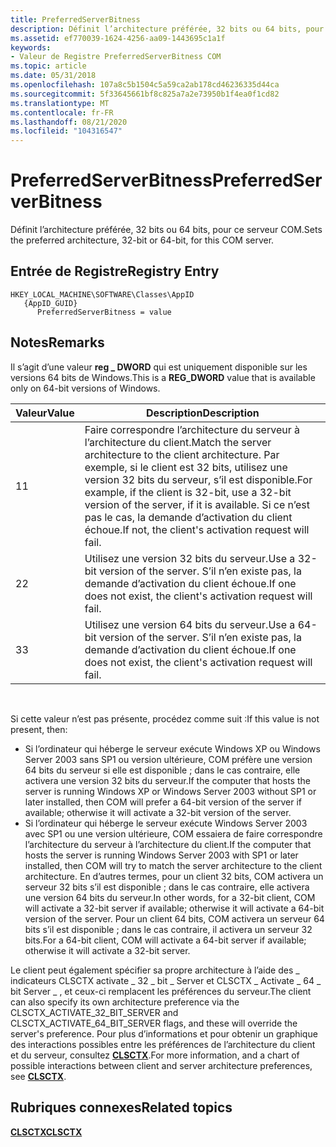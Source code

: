 ```yaml
---
title: PreferredServerBitness
description: Définit l’architecture préférée, 32 bits ou 64 bits, pour ce serveur COM.
ms.assetid: ef770039-1624-4256-aa09-1443695c1a1f
keywords:
- Valeur de Registre PreferredServerBitness COM
ms.topic: article
ms.date: 05/31/2018
ms.openlocfilehash: 107a8c5b1504c5a59ca2ab178cd46236335d44ca
ms.sourcegitcommit: 5f33645661bf8c825a7a2e73950b1f4ea0f1cd82
ms.translationtype: MT
ms.contentlocale: fr-FR
ms.lasthandoff: 08/21/2020
ms.locfileid: "104316547"
---
```

# <a name="preferredserverbitness"></a><span data-ttu-id="35ae3-104">PreferredServerBitness</span><span class="sxs-lookup"><span data-stu-id="35ae3-104">PreferredServerBitness</span></span>

<span data-ttu-id="35ae3-105">Définit l’architecture préférée, 32 bits ou 64 bits, pour ce serveur COM.</span><span class="sxs-lookup"><span data-stu-id="35ae3-105">Sets the preferred architecture, 32-bit or 64-bit, for this COM server.</span></span>

## <a name="registry-entry"></a><span data-ttu-id="35ae3-106">Entrée de Registre</span><span class="sxs-lookup"><span data-stu-id="35ae3-106">Registry Entry</span></span>

```
HKEY_LOCAL_MACHINE\SOFTWARE\Classes\AppID
   {AppID_GUID}
      PreferredServerBitness = value
```

## <a name="remarks"></a><span data-ttu-id="35ae3-107">Notes</span><span class="sxs-lookup"><span data-stu-id="35ae3-107">Remarks</span></span>

<span data-ttu-id="35ae3-108">Il s’agit d’une valeur **reg \_ DWORD** qui est uniquement disponible sur les versions 64 bits de Windows.</span><span class="sxs-lookup"><span data-stu-id="35ae3-108">This is a **REG\_DWORD** value that is available only on 64-bit versions of Windows.</span></span>



| <span data-ttu-id="35ae3-109">Valeur</span><span class="sxs-lookup"><span data-stu-id="35ae3-109">Value</span></span> | <span data-ttu-id="35ae3-110">Description</span><span class="sxs-lookup"><span data-stu-id="35ae3-110">Description</span></span>                                                                                                                                                                                                |
|-------|------------------------------------------------------------------------------------------------------------------------------------------------------------------------------------------------------------|
| <span data-ttu-id="35ae3-111">1</span><span class="sxs-lookup"><span data-stu-id="35ae3-111">1</span></span>     | <span data-ttu-id="35ae3-112">Faire correspondre l’architecture du serveur à l’architecture du client.</span><span class="sxs-lookup"><span data-stu-id="35ae3-112">Match the server architecture to the client architecture.</span></span> <span data-ttu-id="35ae3-113">Par exemple, si le client est 32 bits, utilisez une version 32 bits du serveur, s’il est disponible.</span><span class="sxs-lookup"><span data-stu-id="35ae3-113">For example, if the client is 32-bit, use a 32-bit version of the server, if it is available.</span></span> <span data-ttu-id="35ae3-114">Si ce n’est pas le cas, la demande d’activation du client échoue.</span><span class="sxs-lookup"><span data-stu-id="35ae3-114">If not, the client's activation request will fail.</span></span> |
| <span data-ttu-id="35ae3-115">2</span><span class="sxs-lookup"><span data-stu-id="35ae3-115">2</span></span>     | <span data-ttu-id="35ae3-116">Utilisez une version 32 bits du serveur.</span><span class="sxs-lookup"><span data-stu-id="35ae3-116">Use a 32-bit version of the server.</span></span> <span data-ttu-id="35ae3-117">S’il n’en existe pas, la demande d’activation du client échoue.</span><span class="sxs-lookup"><span data-stu-id="35ae3-117">If one does not exist, the client's activation request will fail.</span></span>                                                                                                      |
| <span data-ttu-id="35ae3-118">3</span><span class="sxs-lookup"><span data-stu-id="35ae3-118">3</span></span>     | <span data-ttu-id="35ae3-119">Utilisez une version 64 bits du serveur.</span><span class="sxs-lookup"><span data-stu-id="35ae3-119">Use a 64-bit version of the server.</span></span> <span data-ttu-id="35ae3-120">S’il n’en existe pas, la demande d’activation du client échoue.</span><span class="sxs-lookup"><span data-stu-id="35ae3-120">If one does not exist, the client's activation request will fail.</span></span>                                                                                                      |



 

<span data-ttu-id="35ae3-121">Si cette valeur n’est pas présente, procédez comme suit :</span><span class="sxs-lookup"><span data-stu-id="35ae3-121">If this value is not present, then:</span></span>

-   <span data-ttu-id="35ae3-122">Si l’ordinateur qui héberge le serveur exécute Windows XP ou Windows Server 2003 sans SP1 ou version ultérieure, COM préfère une version 64 bits du serveur si elle est disponible ; dans le cas contraire, elle activera une version 32 bits du serveur.</span><span class="sxs-lookup"><span data-stu-id="35ae3-122">If the computer that hosts the server is running Windows XP or Windows Server 2003 without SP1 or later installed, then COM will prefer a 64-bit version of the server if available; otherwise it will activate a 32-bit version of the server.</span></span>
-   <span data-ttu-id="35ae3-123">Si l’ordinateur qui héberge le serveur exécute Windows Server 2003 avec SP1 ou une version ultérieure, COM essaiera de faire correspondre l’architecture du serveur à l’architecture du client.</span><span class="sxs-lookup"><span data-stu-id="35ae3-123">If the computer that hosts the server is running Windows Server 2003 with SP1 or later installed, then COM will try to match the server architecture to the client architecture.</span></span> <span data-ttu-id="35ae3-124">En d’autres termes, pour un client 32 bits, COM activera un serveur 32 bits s’il est disponible ; dans le cas contraire, elle activera une version 64 bits du serveur.</span><span class="sxs-lookup"><span data-stu-id="35ae3-124">In other words, for a 32-bit client, COM will activate a 32-bit server if available; otherwise it will activate a 64-bit version of the server.</span></span> <span data-ttu-id="35ae3-125">Pour un client 64 bits, COM activera un serveur 64 bits s’il est disponible ; dans le cas contraire, il activera un serveur 32 bits.</span><span class="sxs-lookup"><span data-stu-id="35ae3-125">For a 64-bit client, COM will activate a 64-bit server if available; otherwise it will activate a 32-bit server.</span></span>

<span data-ttu-id="35ae3-126">Le client peut également spécifier sa propre architecture à l’aide des \_ indicateurs CLSCTX activate \_ 32 \_ bit \_ Server et CLSCTX \_ Activate \_ 64 \_ bit Server \_ , et ceux-ci remplacent les préférences du serveur.</span><span class="sxs-lookup"><span data-stu-id="35ae3-126">The client can also specify its own architecture preference via the CLSCTX\_ACTIVATE\_32\_BIT\_SERVER and CLSCTX\_ACTIVATE\_64\_BIT\_SERVER flags, and these will override the server's preference.</span></span> <span data-ttu-id="35ae3-127">Pour plus d’informations et pour obtenir un graphique des interactions possibles entre les préférences de l’architecture du client et du serveur, consultez [**CLSCTX**](/windows/win32/api/wtypesbase/ne-wtypesbase-clsctx).</span><span class="sxs-lookup"><span data-stu-id="35ae3-127">For more information, and a chart of possible interactions between client and server architecture preferences, see [**CLSCTX**](/windows/win32/api/wtypesbase/ne-wtypesbase-clsctx).</span></span>

## <a name="related-topics"></a><span data-ttu-id="35ae3-128">Rubriques connexes</span><span class="sxs-lookup"><span data-stu-id="35ae3-128">Related topics</span></span>

<dl> <dt>

[<span data-ttu-id="35ae3-129">**CLSCTX**</span><span class="sxs-lookup"><span data-stu-id="35ae3-129">**CLSCTX**</span></span>](/windows/win32/api/wtypesbase/ne-wtypesbase-clsctx)
</dt> </dl>

 

 